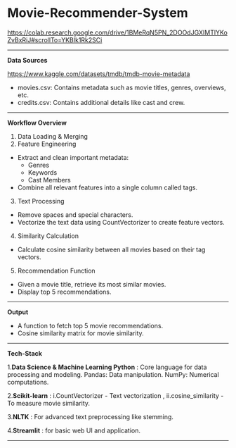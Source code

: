 # Movie-Recommender-System
https://colab.research.google.com/drive/1BMeRqN5PN_2DOOdJGXIMTlYKoZvBxRiJ#scrollTo=YKBIk1Rk2SCi

---
**Data Sources**

https://www.kaggle.com/datasets/tmdb/tmdb-movie-metadata
* movies.csv: Contains metadata such as movie titles, genres, overviews, etc.
* credits.csv: Contains additional details like cast and crew.
---
**Workflow Overview**

1. Data Loading & Merging
2. Feature Engineering
* Extract and clean important metadata:
    * Genres
    * Keywords
    * Cast Members
* Combine all relevant features into a single column called tags.
3. Text Processing
* Remove spaces and special characters.
* Vectorize the text data using CountVectorizer to create feature vectors.
4. Similarity Calculation
* Calculate cosine similarity between all movies based on their tag vectors.
5. Recommendation Function
* Given a movie title, retrieve its most similar movies.
* Display top 5 recommendations.
---
**Output**

* A function to fetch top 5 movie recommendations.
* Cosine similarity matrix for movie similarity.

---
**Tech-Stack**

1.**Data Science & Machine Learning Python** : Core language for data processing and modeling.
Pandas: Data manipulation.
NumPy: Numerical computations.


2.**Scikit-learn** : i.CountVectorizer - Text vectorization , ii.cosine_similarity - To measure movie similarity.


3.**NLTK** : For advanced text preprocessing like stemming.


4.**Streamlit** : for basic web UI and application.

---
